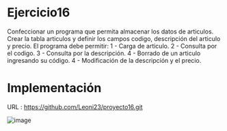 # Ejercicio16
Confeccionar un programa que permita almacenar los datos de articulos. Crear la tabla articulos y definir los campos codigo, descripción del articulo y precio.
El programa debe permitir:
1 - Carga de articulo.
2 - Consulta por el codigo.
3 - Consulta por la descripción.
4 - Borrado de un articulo ingresando su código.
4 - Modificación de la descripción y el precio.
# Implementación

URL :  https://github.com/Leoni23/proyecto16.git

![image](https://user-images.githubusercontent.com/74840012/221088577-f66e12f4-a9ea-4580-b621-2300918721c2.png)
